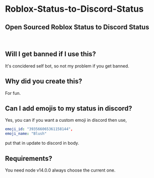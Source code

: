 # Roblox-Status-to-Discord-Status
## Open Sourced Roblox Status to Discord Status
<br/>

## Will I get banned if I use this?
It's concidered self bot, so not my problem if you get banned.

## Why did you create this?
For fun.
## Can I add emojis to my status in discord?
Yes, you can if you want a custom emoji in discord then use, 
```yaml
emoji_id: "393566065361158144",
emoji_name: "Blush"
```
put that in update to discord in body.
## Requirements?
You need node v14.0.0 always choose the current one.
<img scr="https://cdn.discordapp.com/attachments/747209198781333509/769078676570112000/unknown.png"/>

